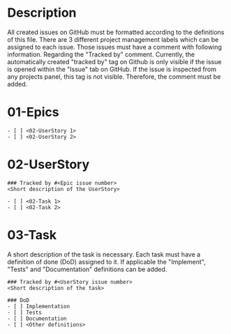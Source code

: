 # Description
All created issues on GitHub must be formatted according to the definitions of
this file. There are 3 different project management labels which can be assigned
to each issue. Those issues must have a comment with following information.
Regarding the "Tracked by" comment. Currently, the automatically created
"tracked by" tag on Github is only visible if the issue is opened within the
"Issue" tab on GitHub. If the issue is inspected from any projects panel, this
tag is not visible. Therefore, the comment must be added.

# 01-Epics
    - [ ] <02-UserStory 1>
    - [ ] <02-UserStory 2>

# 02-UserStory
    ### Tracked by #<Epic issue number>
    <Short description of the UserStory>

    - [ ] <02-Task 1>
    - [ ] <02-Task 2>

# 03-Task
A short description of the task is necessary. Each task must have a definition
of done (DoD) assigned to it. If applicable the "Implement", "Tests" and
"Documentation" definitions can be added.

    ### Tracked by #<UserStory issue number>
    <Short description of the task>

    ### DoD
    - [ ] Implementation
    - [ ] Tests
    - [ ] Documentation
    - [ ] <Other definitions>
